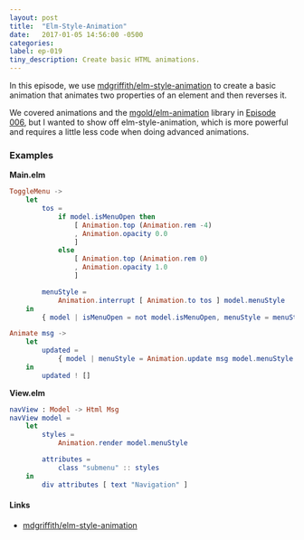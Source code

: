 ```yaml
---
layout: post
title:  "Elm-Style-Animation"
date:   2017-01-05 14:56:00 -0500
categories:
label: ep-019
tiny_description: Create basic HTML animations.
---
```


In this episode, we use [mdgriffith/elm-style-animation](http://package.elm-lang.org/packages/mdgriffith/elm-style-animation/3.5.1) to create a basic animation that animates two properties of an element and then reverses it.

We covered animations and the [mgold/elm-animation](http://package.elm-lang.org/packages/mgold/elm-animation/latest) library in [Episode 006](/animations), but I wanted to show off elm-style-animation, which is more powerful and requires a little less code when doing advanced animations.

### Examples

**Main.elm**

```elm
ToggleMenu ->
    let
        tos =
            if model.isMenuOpen then
                [ Animation.top (Animation.rem -4)
                , Animation.opacity 0.0
                ]
            else
                [ Animation.top (Animation.rem 0)
                , Animation.opacity 1.0
                ]

        menuStyle =
            Animation.interrupt [ Animation.to tos ] model.menuStyle
    in
        { model | isMenuOpen = not model.isMenuOpen, menuStyle = menuStyle } ! []

Animate msg ->
    let
        updated =
            { model | menuStyle = Animation.update msg model.menuStyle }
    in
        updated ! []
```

**View.elm**

```elm
navView : Model -> Html Msg
navView model =
    let
        styles =
            Animation.render model.menuStyle

        attributes =
            class "submenu" :: styles
    in
        div attributes [ text "Navigation" ]
```

#### Links

* [mdgriffith/elm-style-animation](http://package.elm-lang.org/packages/mdgriffith/elm-style-animation/3.5.1)
